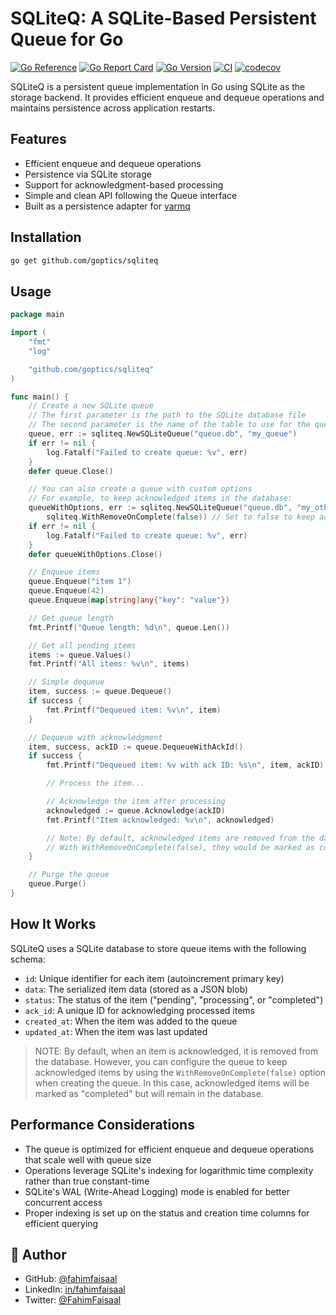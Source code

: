 # SQLiteQ: A SQLite-Based Persistent Queue for Go

[![Go Reference](https://img.shields.io/badge/go-pkg-00ADD8.svg?logo=go)](https://pkg.go.dev/github.com/goptics/sqliteq)
[![Go Report Card](https://goreportcard.com/badge/github.com/goptics/sqliteq)](https://goreportcard.com/report/github.com/goptics/sqliteq)
[![Go Version](https://img.shields.io/badge/Go-1.24+-00ADD8?style=flat-square&logo=go)](https://golang.org/doc/devel/release.html)
[![CI](https://github.com/goptics/sqliteq/actions/workflows/sqliteq.yml/badge.svg)](https://github.com/goptics/sqliteq/actions/workflows/go.yml)
[![codecov](https://codecov.io/gh/goptics/sqliteq/branch/main/graph/badge.svg)](https://codecov.io/gh/goptics/sqliteq)

SQLiteQ is a persistent queue implementation in Go using SQLite as the storage backend. It provides efficient enqueue and dequeue operations and maintains persistence across application restarts.

## Features

- Efficient enqueue and dequeue operations
- Persistence via SQLite storage
- Support for acknowledgment-based processing
- Simple and clean API following the Queue interface
- Built as a persistence adapter for [varmq](https://github.com/goptics/varmq)

## Installation

```bash
go get github.com/goptics/sqliteq
```

## Usage

```go
package main

import (
    "fmt"
    "log"

    "github.com/goptics/sqliteq"
)

func main() {
    // Create a new SQLite queue
    // The first parameter is the path to the SQLite database file
    // The second parameter is the name of the table to use for the queue
    queue, err := sqliteq.NewSQLiteQueue("queue.db", "my_queue")
    if err != nil {
        log.Fatalf("Failed to create queue: %v", err)
    }
    defer queue.Close()

    // You can also create a queue with custom options
    // For example, to keep acknowledged items in the database:
    queueWithOptions, err := sqliteq.NewSQLiteQueue("queue.db", "my_other_queue",
        sqliteq.WithRemoveOnComplete(false)) // Set to false to keep acknowledged items
    if err != nil {
        log.Fatalf("Failed to create queue: %v", err)
    }
    defer queueWithOptions.Close()

    // Enqueue items
    queue.Enqueue("item 1")
    queue.Enqueue(42)
    queue.Enqueue(map[string]any{"key": "value"})

    // Get queue length
    fmt.Printf("Queue length: %d\n", queue.Len())

    // Get all pending items
    items := queue.Values()
    fmt.Printf("All items: %v\n", items)

    // Simple dequeue
    item, success := queue.Dequeue()
    if success {
        fmt.Printf("Dequeued item: %v\n", item)
    }

    // Dequeue with acknowledgment
    item, success, ackID := queue.DequeueWithAckId()
    if success {
        fmt.Printf("Dequeued item: %v with ack ID: %s\n", item, ackID)

        // Process the item...

        // Acknowledge the item after processing
        acknowledged := queue.Acknowledge(ackID)
        fmt.Printf("Item acknowledged: %v\n", acknowledged)

        // Note: By default, acknowledged items are removed from the database
        // With WithRemoveOnComplete(false), they would be marked as completed instead
    }

    // Purge the queue
    queue.Purge()
}
```

## How It Works

SQLiteQ uses a SQLite database to store queue items with the following schema:

- `id`: Unique identifier for each item (autoincrement primary key)
- `data`: The serialized item data (stored as a JSON blob)
- `status`: The status of the item ("pending", "processing", or "completed")
- `ack_id`: A unique ID for acknowledging processed items
- `created_at`: When the item was added to the queue
- `updated_at`: When the item was last updated

> NOTE: By default, when an item is acknowledged, it is removed from the database. However, you can configure the queue to keep acknowledged items by using the `WithRemoveOnComplete(false)` option when creating the queue. In this case, acknowledged items will be marked as "completed" but will remain in the database.

## Performance Considerations

- The queue is optimized for efficient enqueue and dequeue operations that scale well with queue size
- Operations leverage SQLite's indexing for logarithmic time complexity rather than true constant-time
- SQLite's WAL (Write-Ahead Logging) mode is enabled for better concurrent access
- Proper indexing is set up on the status and creation time columns for efficient querying

## 👤 Author

- GitHub: [@fahimfaisaal](https://github.com/fahimfaisaal)
- LinkedIn: [in/fahimfaisaal](https://www.linkedin.com/in/fahimfaisaal/)
- Twitter: [@FahimFaisaal](https://twitter.com/FahimFaisaal)
